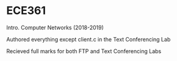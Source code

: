 # ECE361
Intro. Computer Networks (2018-2019)

Authored everything except client.c in the Text Conferencing Lab 

Recieved full marks for both FTP and Text Conferencing Labs

